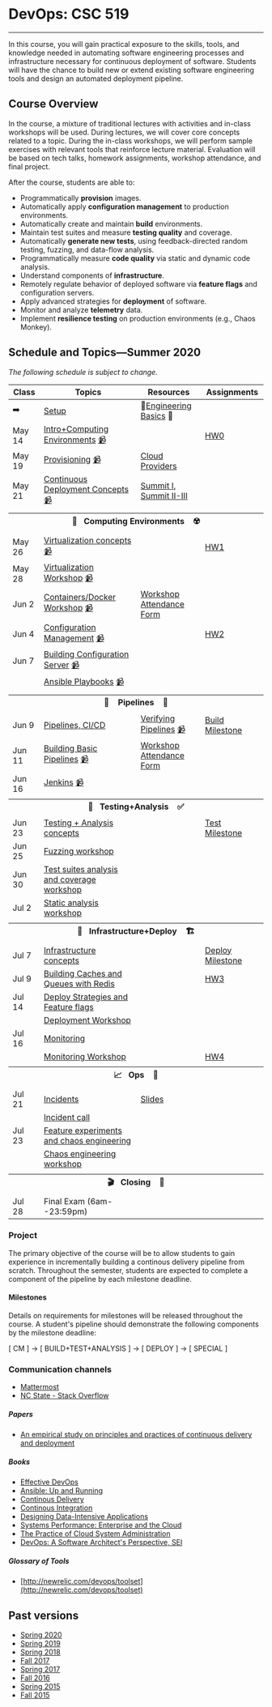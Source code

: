 # DevOps: CSC 519
-------------------------

In this course, you will gain practical exposure to the skills, tools, and knowledge needed in automating software engineering processes and infrastructure necessary for continuous deployment of software. Students will have the chance to build new or extend existing software engineering tools and design an automated deployment pipeline.

## Course Overview

In the course, a mixture of traditional lectures with activities and in-class workshops will be used.  During lectures, we will cover core concepts related to a topic. During the in-class workshops, we will perform sample exercises with relevant tools that reinforce lecture material.  Evaluation will be based on tech talks, homework assignments, workshop attendance, and final project.

After the course, students are able to:

* Programmatically **provision** images.
* Automatically apply **configuration management** to production environments.
* Automatically create and maintain **build** environments.
* Maintain test suites and measure **testing quality** and coverage.
* Automatically **generate new tests**, using feedback-directed random testing, fuzzing, and data-flow analysis.
* Programmatically measure **code quality** via static and dynamic code analysis.
* Understand components of **infrastructure**.
* Remotely regulate behavior of deployed software via **feature flags** and configuration servers.
* Apply advanced strategies for **deployment** of software.
* Monitor and analyze **telemetry** data.
* Implement **resilience testing** on production environments (e.g., Chaos Monkey).

## Schedule and Topics—Summer 2020

*The following schedule is subject to change.*
<!-- 
May 14 Intro (HW0)
May 19 
May 21

May 26 Computing Environments  (HW1)
May 28
Jun 2
Jun 4   

Jun 9 Pipelines  (M1) HW2 
Jun 11
Jun 16 
Jun 18

Jun 23 Test (M2) HW3
Jun 25 
Jun 30
Jul 2

Jul 7  Deploy (M3) HW4
Jul 9
Jul 14
Jul 16 

Jul 21 Ops 
Jul 23

Jul 28 Exam -->

| Class    | Topics                           |  Resources | Assignments       |
|----------|----------------------------------|------------| ----------------  |
|  ➡️       | [Setup](Boot.md)             | 🥾[Engineering Basics](https://github.com/chrisparnin/EngineeringBasics) 🥾
| May 14    | [Intro+Computing Environments](https://docs.google.com/presentation/d/16PWFvEY_qVIbL1FsOgCATIsY-FgUiBaXhw2C1s1anQA/edit) [📹](https://drive.google.com/open?id=1IEpTf-HHyJS88R81Mf8kzqy_5WnUJWKO) | | [HW0](HW/HW0-Provision.md)
| May 19    | [Provisioning](https://github.com/CSC-DevOps/Provision) [📹](https://drive.google.com/open?id=1gG7lI3gZgWwA7l6-zfJj1U2xT1FwYBZP) | [Cloud Providers](HW/Cloud-Providers.md) |  
| May 21  | [Continuous Deployment Concepts](https://docs.google.com/presentation/d/1w5QnWQUciQAq-NA12AI14gv6evv6oONnljcPCF29JDY/edit#slide=id.g6d986c4882_1_0) [📹](https://drive.google.com/open?id=1SQ5jM1jeh7i2My79Ee-oNCaGG8UT2J8L) | [Summit I](https://github.com/CSC-DevOps/Course/blob/master/Readings/AdagesI.pdf), [Summit II-III](https://github.com/CSC-DevOps/Course/blob/master/Readings/CACM_DevOps.pdf)  | 
| <tr><th colspan=4> 🧱&nbsp;&nbsp;&nbsp;Computing Environments&nbsp;&nbsp;&nbsp; ☢️</th></tr> |
| May 26   | [Virtualization concepts](https://docs.google.com/presentation/d/1VdSRYFxTFvdJvxq4JZMn7itdYJjiutrpj525Kw2JX-U/edit) [📹](https://mediasite.wolfware.ncsu.edu/online/Play/b75724be3a13485fab48caaaea3b1a141d?catalog=c18556b27d6a4b26a9c4a347c82866b121) | | [HW1](HW/HW1-V.md)
| May 28   | [Virtualization Workshop](https://github.com/CSC-DevOps/VM) [📹](https://mediasite.wolfware.ncsu.edu/online/Play/84517d0f60e448f5ae802678e1d2fb521d?catalog=c18556b27d6a4b26a9c4a347c82866b121)
| Jun 2  | [Containers/Docker Workshop](https://github.com/CSC-DevOps/Containers) [📹](https://mediasite.wolfware.ncsu.edu/online/Play/3a54fcfa8c964f9aac3636849b3df4311d?catalog=c18556b27d6a4b26a9c4a347c82866b121) | [Workshop Attendance Form](https://docs.google.com/forms/d/1sLlFKPmQiygpLq1uA9ah3J2WWUrqXMoR-wK1FMfJcrU/edit)
| Jun 4  | [Configuration Management](https://docs.google.com/presentation/d/1i18CWaZaiBBWPlT71iOuEPYYaZcK1VMvtdynwCLAVU0/edit#slide=id.g6e582f9f77_0_0) [📹](https://mediasite.wolfware.ncsu.edu/online/Play/d6d0b51977164698a52e8acf8a0d197e1d?catalog=c18556b27d6a4b26a9c4a347c82866b121) | | [HW2](HW/HW2-mm.md)
| Jun 7   | [Building Configuration Server](https://github.com/CSC-DevOps/CM) [📹](https://mediasite.wolfware.ncsu.edu/online/Play/1ecc2a2701d8410cb1e1be67279419b31d?catalog=c18556b27d6a4b26a9c4a347c82866b121) | | 
|   | [Ansible Playbooks](https://github.com/CSC-DevOps/CM/blob/master/Playbooks.md) [📹](https://mediasite.wolfware.ncsu.edu/online/Play/08874911d6d54ecb9455ca3bda5997891d?catalog=c18556b27d6a4b26a9c4a347c82866b121)
| <tr><th colspan=4> 🚰 &nbsp;&nbsp;&nbsp;Pipelines&nbsp;&nbsp;&nbsp; 🚀</th></tr> |
| Jun 9   | [Pipelines, CI/CD](https://docs.google.com/presentation/d/1vEp14SgKc0hC4-RrjZ1rzFMgK2kr3W7p70ra5_sUOUY/edit) | [Verifying Pipelines](Readings/DesirableProperties.pdf)  [📹](https://mediasite.wolfware.ncsu.edu/online/Play/10dabcb531c04b0592c511f14abb6cdb1d?catalog=c18556b27d6a4b26a9c4a347c82866b121) | [Build Milestone](Project/Pipeline1.md)
| Jun 11   | [Building Basic Pipelines](https://github.com/CSC-DevOps/Pipelines) [📹](https://mediasite.wolfware.ncsu.edu/online/Play/7d49600376d6428ba904b788b6358ce31d?catalog=c18556b27d6a4b26a9c4a347c82866b121) | [Workshop Attendance Form](https://docs.google.com/forms/d/e/1FAIpQLSexYYV6KYOuPfnZRDXxvXGphjBZfz82EWP_QZLoPtPT-hVTtg/viewform?usp=sf_link)
| Jun 16   | [Jenkins](https://docs.google.com/presentation/d/1oEJQ953LUQ1rYhRMKL-B262Bx8rkENW2aaAj-2e_N7I/edit#slide=id.p) [📹](https://mediasite.wolfware.ncsu.edu/online/Play/e215a5bfc6854596a08b5e1d8db240641d?catalog=c18556b27d6a4b26a9c4a347c82866b121)
| <tr><th colspan=4> 🧪&nbsp;&nbsp;&nbsp;Testing+Analysis&nbsp;&nbsp;&nbsp; ✅</th></tr> |
| Jun 23   | [Testing + Analysis concepts](https://docs.google.com/presentation/d/1PY5D1TAn9W7spSMS--B4zt8JwBXAJY4apx36N9so55I/edit#slide=id.g7e3970db34_0_58) | | [Test Milestone](Project/Pipeline2.md)
| Jun 25   | [Fuzzing workshop](https://github.com/CSC-DevOps/Fuzzing)
| Jun 30   | [Test suites analysis and coverage workshop](https://github.com/CSC-DevOps/TestSuites)
| Jul 2    | [Static analysis workshop](https://github.com/CSC-DevOps/Complexity) | | 
| <tr><th colspan=4> 🚧&nbsp;&nbsp;&nbsp;Infrastructure+Deploy&nbsp;&nbsp;&nbsp; 🏗️</th></tr> |
| Jul 7  | [Infrastructure concepts](https://docs.google.com/presentation/d/1HjPY0979qEVkN7mJhcjxA7LYXubBpHWwj84BcItbzwo/edit#slide=id.g720af242e7_0_5) | |  [Deploy Milestone](Project/Pipeline3.md)
| Jul 9   | [Building Caches and Queues with Redis](https://github.com/CSC-DevOps/Caches) | | [HW3](HW/HW3.md) 
| Jul 14   | [Deploy Strategies and Feature flags](https://docs.google.com/presentation/d/1O26CMKrFE-UCqV5AQ5VNiCWv3x-XF0IfI0McIhxlMcw/edit)
|     | [Deployment Workshop](https://github.com/CSC-DevOps/Deployment) | |
| Jul 16    | [Monitoring](https://docs.google.com/presentation/d/1f_yw2KS02Uzt-3qnadk9wjiKS0sgBsxSOpQIxd8YaJ0/edit#slide=id.g73980477ab_0_0)
|     | [Monitoring Workshop](https://github.com/CSC-DevOps/Monitoring) | | [HW4](HW/HW4-monitor.md)
| <tr><th colspan=4> 📈&nbsp;&nbsp;&nbsp;Ops&nbsp;&nbsp;&nbsp; 🧯</th></tr> |
| Jul 21   | [Incidents](https://learning.acm.org/techtalks/reliability) | [Slides](https://learning.acm.org/binaries/content/assets/leaning-center/webinar-slides/2020/oops_techtalk_lorinhochstein_slides.pdf) |
|    | [Incident call](https://www.pagerduty.com/blog/incident-response-reenactment/)
| Jul 23   | [Feature experiments and chaos engineering](https://docs.google.com/presentation/d/1a4BJ0lUkis9x0HQy3YPOaTWw-wJfktwyE3Mw7AnGfmE/edit#slide=id.g74b88b11b0_0_73)
|    | [Chaos engineering workshop](https://github.com/CSC-DevOps/Chaos)
| <tr><th colspan=4> 🎬&nbsp;&nbsp;&nbsp;Closing&nbsp;&nbsp;&nbsp; 💯</th></tr> |
| Jul 28    | Final Exam (6am--23:59pm) |          |                   |

### Project

The primary objective of the course will be to allow students to gain experience in incrementally building a continous delivery pipeline from scratch.  Throughout the semester, students are expected to complete a component of the pipeline by each milestone deadline.

#### Milestones

Details on requirements for milestones will be released throughout the course.  A student's pipeline should demonstrate the following components by the milestone deadline:

[ CM ] -> [ BUILD+TEST+ANALYSIS ] -> [ DEPLOY ] -> [ SPECIAL ]

### Communication channels

* [Mattermost](https://chat.alt-code.org)  
* [NC State - Stack Overflow](https://stackoverflow.com/c/ncsu/)

##### Papers

* [An empirical study on principles and practices of continuous delivery and deployment](https://peerj.com/preprints/1889.pdf)

##### Books

* [Effective DevOps](https://www.amazon.com/Effective-DevOps-Building-Collaboration-Affinity/dp/1491926309)
* [Ansible: Up and Running](http://www.ansiblebook.com/)
* [Continous Delivery](http://continuousdelivery.com/)
* [Continous Integration](http://www.amazon.com/Continuous-Integration-Improving-Software-Reducing/dp/0321336380)
* [Designing Data-Intensive Applications](http://dataintensive.net/)
* [Systems Performance: Enterprise and the Cloud](http://www.brendangregg.com/sysperfbook.html)
* [The Practice of Cloud System Administration](http://the-cloud-book.com/)
* [DevOps: A Software Architect's Perspective, SEI](http://www.amazon.com/DevOps-Software-Architects-Perspective-Engineering/dp/0134049845)

##### Glossary of Tools

* [http://newrelic.com/devops/toolset](http://newrelic.com/devops/toolset)

## Past versions

* [Spring 2020](https://github.com/CSC-DevOps/Course/tree/Spring2020)
* [Spring 2019](https://github.com/CSC-DevOps/Course/tree/Spring2019)
* [Spring 2018](https://github.com/CSC-DevOps/Course/tree/Spring2018)
* [Fall 2017](https://github.com/CSC-DevOps/Course/tree/Fall2017)
* [Spring 2017](https://github.com/CSC-DevOps/Course/tree/Spring2017)
* [Fall 2016](https://github.com/CSC-DevOps/Course/tree/Fall2016)
* [Spring 2015 ](https://github.com/CSC-DevOps/Course/tree/Spring2015)
* [Fall 2015 ](https://github.com/CSC-DevOps/Course/tree/Fall2015)
